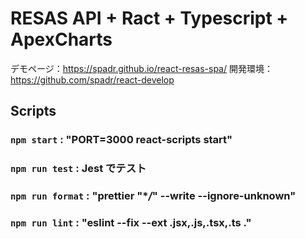 # RESAS API + Ract + Typescript + ApexCharts
デモページ：https://spadr.github.io/react-resas-spa/
開発環境：https://github.com/spadr/react-develop

## Scripts

### `npm start` : "PORT=3000 react-scripts start"

### `npm run test` : Jest でテスト

### `npm run format` : "prettier \"\*_/_\" --write --ignore-unknown"

### `npm run lint` : "eslint --fix --ext .jsx,.js,.tsx,.ts ."
